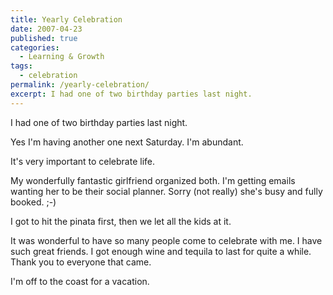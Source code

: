 ```yaml
---
title: Yearly Celebration
date: 2007-04-23
published: true
categories:
  - Learning & Growth
tags:
  - celebration
permalink: /yearly-celebration/
excerpt: I had one of two birthday parties last night.
---
```

I had one of two birthday parties last night.

Yes I'm having another one next Saturday.  I'm abundant.

It's very important to celebrate life.

My wonderfully fantastic girlfriend organized both.  I'm getting emails wanting her to be their social planner.  Sorry (not really) she's busy and fully booked. ;-)

I got to hit the pinata first, then we let all the kids at it.

It was wonderful to have so many people come to celebrate with me.  I have such great friends.  I got enough wine and tequila to last for quite a while.  Thank you to everyone that came.

I'm off to the coast for a vacation.
